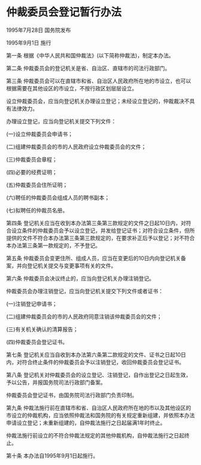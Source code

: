 # 仲裁委员会登记暂行办法

1995年7月28日 国务院发布

1995年9月1日 施行

<!-- INFO END -->

第一条 根据《中华人民共和国仲裁法》(以下简称仲裁法)，制定本办法。

第二条 仲裁委员会的登记机关是省、自治区、直辖市的司法行政部门。

第三条 仲裁委员会可以在直辖市和省、自治区人民政府所在地的市设立，也可以根据需要在其他设区的市设立，不按行政区划层层设立。

设立仲裁委员会，应当向登记机关办理设立登记；未经设立登记的，仲裁裁决不具有法律效力。

办理设立登记，应当向登记机关提交下列文件：

(一)设立仲裁委员会申请书；

(二)组建仲裁委员会的市的人民政府设立仲裁委员会的文件；

(三)仲裁委员会章程；

(四)必要的经费证明；

(五)仲裁委员会住所证明；

(六)聘任的仲裁委员会组成人员的聘书副本；

(七)拟聘任的仲裁员名册。

第四条 登记机关应当在收到本办法第三条第三款规定的文件之日起10日内，对符合设立条件的仲裁委员会予以设立登记，并发给登记证书；对符合设立条件，但所提供的文件不符合本办法第三条第三款规定的，在要求补正后予以登记；对不符合本办法第三条第一款规定的，不予登记。

第五条 仲裁委员会变更住所、组成人员，应当在变更后的10日内向登记机关备案，并向登记机关提交与变更事项有关的文件。

第六条 仲裁委员会决议终止的，应当向登记机关办理注销登记。

仲裁委员会办理注销登记，应当向登记机关提交下列文件或者证书：

(一)注销登记申请书；

(二)组建仲裁委员会的市的人民政府同意注销该仲裁委员会的文件；

(三)有关机关确认的清算报告；

(四)仲裁委员会登记证书。

第七条 登记机关应当自收到本办法第六条第二款规定的文件、证书之日起10日内，对符合终止条件的仲裁委员会予以注销登记，收回仲裁委员会登记证书。

第八条 登记机关对仲裁委员会的设立登记、注销登记，自作出登记之日起生效，予以公告，并报国务院司法行政部门备案。

仲裁委员会登记证书，由国务院司法行政部门负责印制。

第九条 仲裁法施行前在直辖市和省、自治区人民政府所在地的市以及其他设区的市设立的仲裁机构，应当依照仲裁法和国务院的有关规定重新组建，并依照本办法申请设立登记；未重新组建的，自仲裁法施行之日起届满1年时终止。

仲裁法施行前设立的不符合仲裁法规定的其他仲裁机构，自仲裁法施行之日起终止。

第十条 本办法自1995年9月1日起施行。

